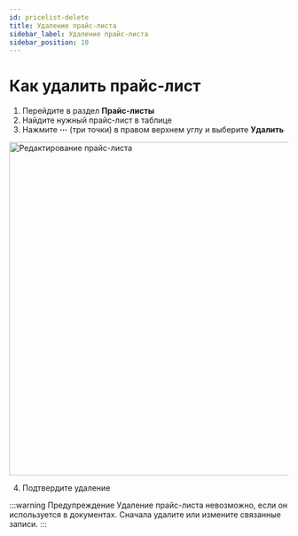 ```yaml
---
id: pricelist-delete
title: Удаление прайс-листа
sidebar_label: Удаление прайс-листа
sidebar_position: 10
---
```

# Как удалить прайс-лист

1. Перейдите в раздел **Прайс-листы**
1. Найдите нужный прайс-лист в таблице
1. Нажмите **⋯** (три точки) в правом верхнем углу и выберите **Удалить** 

<img src="/img/knowledge/goods/pricelist-delete.png" alt="Редактирование прайс-листа" width="600" />

4. Подтвердите удаление

:::warning Предупреждение
Удаление прайс-листа невозможно, если он используется в документах. Сначала удалите или измените связанные записи.
:::
